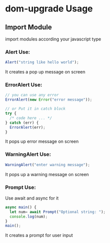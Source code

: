 # dom-upgrade Usage


## Import Module

import modules according your javascript type

### Alert Use:

```javascript
Alert("string like hello world");
```

It creates a pop up message on screen

### ErrorAlert Use:

```javascript
// you can use any error
ErrorAlert(new Error("error message"));

// or Put it in catch block
try {
  /* code here ... */
} catch (err) {
  ErrorAlert(err);
}
```

It pops up error message on screen

### WarningAlert Use:

```javascript
WarningAlert("enter warning message");
```

It pops up a warning message on screen

### Prompt Use:

Use await and async for it 

```javascript
async main() {
  let num= await Prompt("Optional string: ");
  console.log(num);
}
main();
```

It creates a prompt for user input
